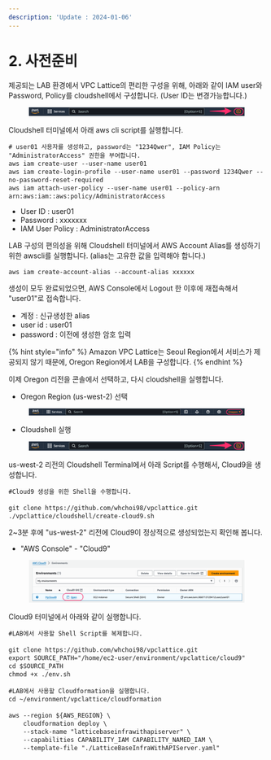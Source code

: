 ```yaml
---
description: 'Update : 2024-01-06'
---
```


# 2. 사전준비

제공되는 LAB 환경에서 VPC Lattice의 편리한 구성을 위해, 아래와 같이 IAM user와 Password, Policy를 cloudshell에서 구성합니다. (User ID는 변경가능합니다.)

<figure><img src="../.gitbook/assets/image (16).png" alt=""><figcaption></figcaption></figure>

Cloudshell 터미널에서 아래 aws cli script를 실행합니다.

```
# user01 사용자를 생성하고, password는 "1234Qwer", IAM Policy는 "AdministratorAccess" 권한을 부여합니다.
aws iam create-user --user-name user01
aws iam create-login-profile --user-name user01 --password 1234Qwer --no-password-reset-required
aws iam attach-user-policy --user-name user01 --policy-arn arn:aws:iam::aws:policy/AdministratorAccess

```

* User ID : user01
* Password : xxxxxxx
* IAM User Policy : AdministratorAccess

LAB 구성의 편의성을 위해 Cloudshell 터미널에서 AWS Account Alias를 생성하기 위한 awscli를 실행합니다. (alias는 고유한 값을 입력해야 합니다.)

```
aws iam create-account-alias --account-alias xxxxxx

```

생성이 모두 완료되었으면, AWS Console에서 Logout 한 이후에 재접속해서 "user01"로 접속합니다.

* 계정 : 신규생성한 alias
* user id : user01
* password : 이전에 생성한 암호 입력

{% hint style="info" %}
Amazon VPC Lattice는 Seoul Region에서 서비스가 제공되지 않기 때문에, Oregon Region에서 LAB을 구성합니다.
{% endhint %}

이제 Oregon 리전을 콘솔에서 선택하고, 다시 cloudshell을 실행합니다.

* Oregon Region (us-west-2) 선택

<figure><img src="../.gitbook/assets/image (14).png" alt=""><figcaption></figcaption></figure>

* Cloudshell 실행

<figure><img src="../.gitbook/assets/image (17).png" alt=""><figcaption></figcaption></figure>

us-west-2 리전의  Cloudshell Terminal에서 아래 Script를 수행해서, Cloud9을 생성합니다.

```
#Cloud9 생성을 위한 Shell을 수행합니다.

git clone https://github.com/whchoi98/vpclattice.git
./vpclattice/cloudshell/create-cloud9.sh

```

2\~3분 후에 "us-west-2" 리전에 Cloud9이 정상적으로 생성되었는지 확인해 봅니다.

* "AWS Console" - "Cloud9"&#x20;

<figure><img src="../.gitbook/assets/image (13).png" alt=""><figcaption></figcaption></figure>

Cloud9 터미널에서 아래와 같이 실행합니다.

```
#LAB에서 사용할 Shell Script를 복제합니다.

git clone https://github.com/whchoi98/vpclattice.git
export SOURCE_PATH="/home/ec2-user/environment/vpclattice/cloud9"
cd $SOURCE_PATH
chmod +x ./env.sh

#LAB에서 사용할 Cloudformation을 실행합니다.
cd ~/environment/vpclattice/cloudformation

aws --region ${AWS_REGION} \
    cloudformation deploy \
    --stack-name "latticebaseinfrawithapiserver" \
    --capabilities CAPABILITY_IAM CAPABILITY_NAMED_IAM \
    --template-file "./LatticeBaseInfraWithAPIServer.yaml"

```

